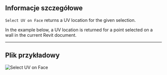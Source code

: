 ## Informacje szczegółowe
`Select UV on Face` returns a UV location for the given selection.

In the example below, a UV location is returned for a point selected on a wall in the current Revit document.
___
## Plik przykładowy

![Select UV on Face](./Dynamo.Nodes.DSUvOnElementSelection_img.jpg)
